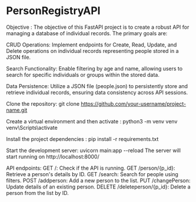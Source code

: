 # PersonRegistryAPI
Objective :
The objective of this FastAPI project is to create a robust API for managing a database of individual records. The primary goals are:

CRUD Operations: Implement endpoints for Create, Read, Update, and Delete operations on individual records representing people stored in a JSON file.

Search Functionality: Enable filtering by age and name, allowing users to search for specific individuals or groups within the stored data.

Data Persistence: Utilize a JSON file (people.json) to persistently store and retrieve individual records, ensuring data consistency across API sessions.

Clone the repository:
  git clone https://github.com/your-username/project-name.git

Create a virtual environment and then activate :
  python3 -m venv venv
  venv\Scripts\activate

Install the project dependencies :
  pip install -r requirements.txt

Start the development server:
  uvicorn main:app --reload
  The server will start running on http://localhost:8000/

API endpoints:
GET /: Check if the API is running.
GET /person/{p_id}: Retrieve a person's details by ID.
GET /search: Search for people using filters.
POST /addperson: Add a new person to the list.
PUT /changePerson: Update details of an existing person.
DELETE /deleteperson/{p_id}: Delete a person from the list by ID.



